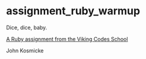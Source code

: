 assignment_ruby_warmup
======================

Dice, dice, baby.

[A Ruby assignment from the Viking Codes School](http://www.vikingcodeschool.com)

John Kosmicke
